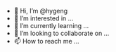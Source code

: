 - 👋 Hi, I’m @hygeng
- 👀 I’m interested in ...
- 🌱 I’m currently learning ...
- 💞️ I’m looking to collaborate on ...
- 📫 How to reach me ...

<!---
hygeng/hygeng is a ✨ special ✨ repository because its `README.md` (this file) appears on your GitHub profile.
You can click the Preview link to take a look at your changes.
--->
